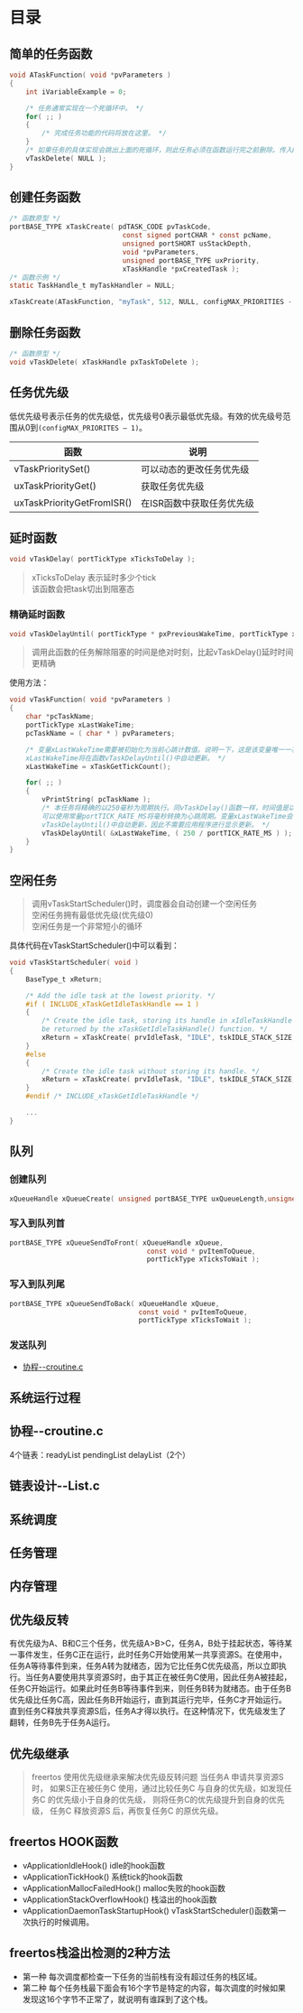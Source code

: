# 目录

## 简单的任务函数
```c
void ATaskFunction( void *pvParameters )
{
    int iVariableExample = 0;

    /* 任务通常实现在一个死循环中。 */
    for( ;; )
    {
        /* 完成任务功能的代码将放在这里。 */
    }
    /* 如果任务的具体实现会跳出上面的死循环，则此任务必须在函数运行完之前删除。传入NULL参数表示删除的是当前任务 */
    vTaskDelete( NULL );
}
```
## 创建任务函数
```c
/* 函数原型 */
portBASE_TYPE xTaskCreate( pdTASK_CODE pvTaskCode,
                            const signed portCHAR * const pcName,
                            unsigned portSHORT usStackDepth,
                            void *pvParameters,
                            unsigned portBASE_TYPE uxPriority,
                            xTaskHandle *pxCreatedTask );
/* 函数示例 */
static TaskHandle_t myTaskHandler = NULL;

xTaskCreate(ATaskFunction, "myTask", 512, NULL, configMAX_PRIORITIES - 4, &myTaskHandler);
```

## 删除任务函数
```c
/* 函数原型 */
void vTaskDelete( xTaskHandle pxTaskToDelete );
```

## 任务优先级
低优先级号表示任务的优先级低，优先级号0表示最低优先级。有效的优先级号范围从0到`(configMAX_PRIORITES – 1)`。

|函数|说明|
|---|---|
|vTaskPrioritySet()|可以动态的更改任务优先级|
|uxTaskPriorityGet()|获取任务优先级|
|uxTaskPriorityGetFromISR()|在ISR函数中获取任务优先级|

## 延时函数
```c
void vTaskDelay( portTickType xTicksToDelay );
```
> xTicksToDelay 表示延时多少个tick \
> 该函数会把task切出到阻塞态

### 精确延时函数
```c
void vTaskDelayUntil( portTickType * pxPreviousWakeTime, portTickType xTimeIncrement );
```
> 调用此函数的任务解除阻塞的时间是绝对时刻，比起vTaskDelay()延时时间更精确

使用方法：

```c
void vTaskFunction( void *pvParameters )
{
    char *pcTaskName;
    portTickType xLastWakeTime;
    pcTaskName = ( char * ) pvParameters;

    /* 变量xLastWakeTime需要被初始化为当前心跳计数值。说明一下，这是该变量唯一一次被显式赋值。之后，
    xLastWakeTime将在函数vTaskDelayUntil()中自动更新。 */
    xLastWakeTime = xTaskGetTickCount();

    for( ;; )
    {
        vPrintString( pcTaskName );
        /* 本任务将精确的以250毫秒为周期执行。同vTaskDelay()函数一样，时间值是以心跳周期为单位的，
        可以使用常量portTICK_RATE_MS将毫秒转换为心跳周期。变量xLastWakeTime会在
        vTaskDelayUntil()中自动更新，因此不需要应用程序进行显示更新。 */
        vTaskDelayUntil( &xLastWakeTime, ( 250 / portTICK_RATE_MS ) );
    }
}
```

## 空闲任务

> 调用vTaskStartScheduler()时，调度器会自动创建一个空闲任务 \
> 空闲任务拥有最低优先级(优先级0) \
> 空闲任务是一个非常短小的循环

具体代码在vTaskStartScheduler()中可以看到：

```c
void vTaskStartScheduler( void )
{
    BaseType_t xReturn;

    /* Add the idle task at the lowest priority. */
    #if ( INCLUDE_xTaskGetIdleTaskHandle == 1 )
    {
        /* Create the idle task, storing its handle in xIdleTaskHandle so it can
        be returned by the xTaskGetIdleTaskHandle() function. */
        xReturn = xTaskCreate( prvIdleTask, "IDLE", tskIDLE_STACK_SIZE, ( void * ) NULL, ( tskIDLE_PRIORITY | portPRIVILEGE_BIT ), &xIdleTaskHandle ); /*lint !e961 MISRA exception, justified as it is not a redundant explicit cast to all supported compilers. */
    }
    #else
    {
        /* Create the idle task without storing its handle. */
        xReturn = xTaskCreate( prvIdleTask, "IDLE", tskIDLE_STACK_SIZE, ( void * ) NULL, ( tskIDLE_PRIORITY | portPRIVILEGE_BIT ), NULL );  /*lint !e961 MISRA exception, justified as it is not a redundant explicit cast to all supported compilers. */
    }
    #endif /* INCLUDE_xTaskGetIdleTaskHandle */

    ...
}
```

## 队列
### 创建队列
```c
xQueueHandle xQueueCreate( unsigned portBASE_TYPE uxQueueLength,unsigned portBASE_TYPE uxItemSize );
```

### 写入到队列首
```c
portBASE_TYPE xQueueSendToFront( xQueueHandle xQueue,
                                  const void * pvItemToQueue,
                                  portTickType xTicksToWait );
```
### 写入到队列尾
```c
portBASE_TYPE xQueueSendToBack( xQueueHandle xQueue,
                                const void * pvItemToQueue,
                                portTickType xTicksToWait );
```

### 发送队列

* [协程--croutine.c](#协程--croutine.c)

## 系统运行过程

## 协程--croutine.c
4个链表：readyList  pendingList  delayList（2个）
## 链表设计--List.c

## 系统调度

## 任务管理

## 内存管理

## 优先级反转
有优先级为A、B和C三个任务，优先级A>B>C，任务A，B处于挂起状态，等待某一事件发生，任务C正在运行，此时任务C开始使用某一共享资源S。在使用中，任务A等待事件到来，任务A转为就绪态，因为它比任务C优先级高，所以立即执行。当任务A要使用共享资源S时，由于其正在被任务C使用，因此任务A被挂起，任务C开始运行。如果此时任务B等待事件到来，则任务B转为就绪态。由于任务B优先级比任务C高，因此任务B开始运行，直到其运行完毕，任务C才开始运行。直到任务C释放共享资源S后，任务A才得以执行。在这种情况下，优先级发生了翻转，任务B先于任务A运行。

## 优先级继承
> freertos 使用优先级继承来解决优先级反转问题
当任务A 申请共享资源S 时， 如果S正在被任务C 使用，通过比较任务C 与自身的优先级，如发现任务C 的优先级小于自身的优先级， 则将任务C的优先级提升到自身的优先级， 任务C 释放资源S 后，再恢复任务C 的原优先级。

## freertos HOOK函数
* vApplicationIdleHook()
    idle的hook函数
* vApplicationTickHook()
    系统tick的hook函数
* vApplicationMallocFailedHook()
    malloc失败的hook函数
* vApplicationStackOverflowHook()
    栈溢出的hook函数
* vApplicationDaemonTaskStartupHook()
    vTaskStartScheduler()函数第一次执行的时候调用。

## freertos栈溢出检测的2种方法
* 第一种
    每次调度都检查一下任务的当前栈有没有超过任务的栈区域。
* 第二种
    每个任务栈最下面会有16个字节是特定的内容，每次调度的时候如果发现这16个字节不正常了，就说明有谁踩到了这个栈。
